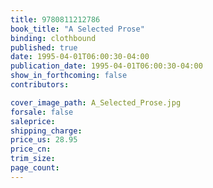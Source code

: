 ```yaml
---
title: 9780811212786
book_title: "A Selected Prose"
binding: clothbound
published: true
date: 1995-04-01T06:00:30-04:00
publication_date: 1995-04-01T06:00:30-04:00
show_in_forthcoming: false
contributors:

cover_image_path: A_Selected_Prose.jpg
forsale: false
saleprice:
shipping_charge:
price_us: 28.95
price_cn:
trim_size:
page_count:
---
```


